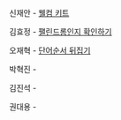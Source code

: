신재안 - [웰컴 키트](https://www.acmicpc.net/problem/30802)

김효정 - [팰린드롬인지 확인하기](https://www.acmicpc.net/problem/10988)

오재혁 - [단어순서 뒤집기]([https://www.acmicpc.net/problem/10988](https://www.acmicpc.net/problem/12605))

박혁진 - 

김진석 - 

권대용 - 
